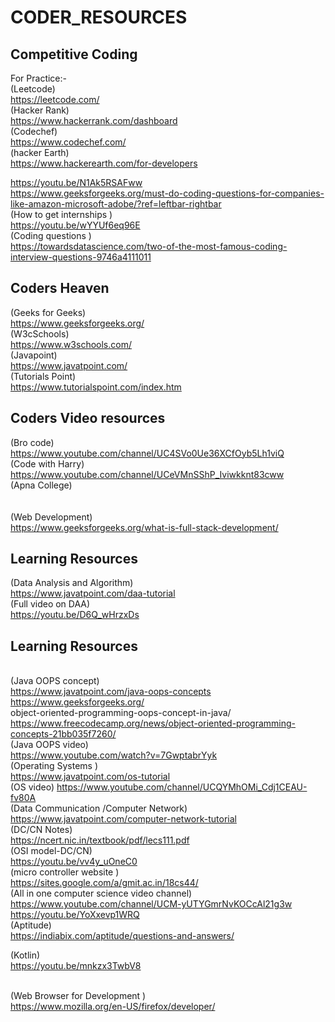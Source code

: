 # CODER_RESOURCES

## Competitive Coding <br>
For Practice:-<br>
(Leetcode)<br>
https://leetcode.com/<br>
(Hacker Rank)<br>
https://www.hackerrank.com/dashboard<br>
(Codechef)<br>
https://www.codechef.com/<br>
(hacker Earth)<br>
https://www.hackerearth.com/for-developers<br>


https://youtu.be/N1Ak5RSAFww<br>
https://www.geeksforgeeks.org/must-do-coding-questions-for-companies-like-amazon-microsoft-adobe/?ref=leftbar-rightbar
<br>(How to get internships )<br>
https://youtu.be/wYYUf6eq96E
<br>(Coding questions )<br>
https://towardsdatascience.com/two-of-the-most-famous-coding-interview-questions-9746a4111011

## Coders Heaven <br>
(Geeks for Geeks)<br>
https://www.geeksforgeeks.org/<br>
(W3cSchools)<br>
https://www.w3schools.com/<br>
(Javapoint)<br>
https://www.javatpoint.com/<br>
(Tutorials Point)<br>
https://www.tutorialspoint.com/index.htm<br>

## Coders Video resources <br>
(Bro code)<br>
https://www.youtube.com/channel/UC4SVo0Ue36XCfOyb5Lh1viQ<br>
(Code with Harry)<br>
https://www.youtube.com/channel/UCeVMnSShP_Iviwkknt83cww<br>
(Apna College)<br><br>
<br>(Web Development)<br>
https://www.geeksforgeeks.org/what-is-full-stack-development/<br>
## Learning Resources
(Data Analysis and Algorithm)<br>
https://www.javatpoint.com/daa-tutorial 
<br>(Full video on DAA)<br>
https://youtu.be/D6Q_wHrzxDs <br>

## Learning Resources <br>
<br>(Java OOPS concept)<br>
https://www.javatpoint.com/java-oops-concepts<br>
https://www.geeksforgeeks.org/<br>object-oriented-programming-oops-concept-in-java/<br>
https://www.freecodecamp.org/news/object-oriented-programming-concepts-21bb035f7260/
<br>(Java OOPS video)<br>
https://www.youtube.com/watch?v=7GwptabrYyk
<br>(Operating Systems )<br>
https://www.javatpoint.com/os-tutorial
<br>(OS video)
https://www.youtube.com/channel/UCQYMhOMi_Cdj1CEAU-fv80A
<br>(Data Communication /Computer Network)<br>
https://www.javatpoint.com/computer-network-tutorial
<br>(DC/CN Notes)<br>
https://ncert.nic.in/textbook/pdf/lecs111.pdf
<br>(OSI model-DC/CN)<br>
https://youtu.be/vv4y_uOneC0
<br>(micro controller website )<br>
https://sites.google.com/a/gmit.ac.in/18cs44/
<br>(All in one computer science video channel)</br>
https://www.youtube.com/channel/UCM-yUTYGmrNvKOCcAl21g3w<br>
https://youtu.be/YoXxevp1WRQ
<br>(Aptitude)<br>
https://indiabix.com/aptitude/questions-and-answers/ <br>



(Kotlin)<br>
https://youtu.be/mnkzx3TwbV8

<br>(Web Browser for Development )<br>
https://www.mozilla.org/en-US/firefox/developer/